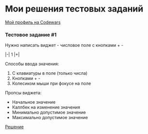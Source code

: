 # Мои решения тестовых заданий

[Мой профиль на Codewars](https://www.codewars.com/users/cdwrrr/completed)

### Тестовое задание #1
Нужно написать виджет - числовое поле с кнопками + -

|-| 1 |+|

Способы ввода значения:
1) С клавиатуры в поле (только числа)
2) Кнопками + -
3) Колесиком мыши при фокусе на поле

Пропсы виджета:
- Начальное значение
- Каллбек на изменение значения
- Минимально допустимое значение
- Максимально допустимое значение

[Решение](https://codesandbox.io/s/vigilant-elgamal-jw8bx)

